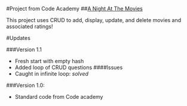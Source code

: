 #Project from Code Academy
##[A Night At The Movies](http://www.codecademy.com/courses/ruby-beginner-en-0i8v1/0/1?curriculum_id=5059f8619189a5000201fbcb)

This project uses CRUD to add, display, update, and delete movies and associated ratings!

#Updates

###Version 1.1
* Fresh start with empty hash
* Added loop of CRUD questions
####Issues
* Caught in infinite loop: *solved*

###Version 1.0:
* Standard code from Code academy